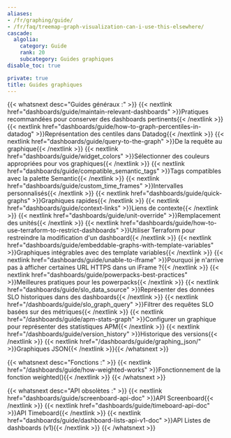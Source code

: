 ```yaml
---
aliases:
- /fr/graphing/guide/
- /fr/faq/treemap-graph-visualization-can-i-use-this-elsewhere/
cascade:
  algolia:
    category: Guide
    rank: 20
    subcategory: Guides graphiques
disable_toc: true

private: true
title: Guides graphiques
---
```


{{< whatsnext desc="Guides généraux :" >}}
    {{< nextlink href="dashboards/guide/maintain-relevant-dashboards" >}}Pratiques recommandées pour conserver des dashboards pertinents{{< /nextlink >}}
    {{< nextlink href="dashboards/guide/how-to-graph-percentiles-in-datadog" >}}Représentation des centiles dans Datadog{{< /nextlink >}}
    {{< nextlink href="dashboards/guide/query-to-the-graph" >}}De la requête au graphique{{< /nextlink >}}
    {{< nextlink href="dashboards/guide/widget_colors" >}}Sélectionner des couleurs appropriées pour vos graphiques{{< /nextlink >}}
    {{< nextlink href="dashboards/guide/compatible_semantic_tags" >}}Tags compatibles avec la palette Semantic{{< /nextlink >}}
    {{< nextlink href="dashboards/guide/custom_time_frames" >}}Intervalles personnalisés{{< /nextlink >}}
    {{< nextlink href="dashboards/guide/quick-graphs" >}}Graphiques rapides{{< /nextlink >}}
    {{< nextlink href="dashboards/guide/context-links" >}}Liens de contexte{{< /nextlink >}}
    {{< nextlink href="dashboards/guide/unit-override" >}}Remplacement des unités{{< /nextlink >}}
    {{< nextlink href="dashboards/guide/how-to-use-terraform-to-restrict-dashboards" >}}Utiliser Terraform pour restreindre la modification d'un dashboard{{< /nextlink >}}
    {{< nextlink href="dashboards/guide/embeddable-graphs-with-template-variables" >}}Graphiques intégrables avec des template variables{{< /nextlink >}}
    {{< nextlink href="dashboards/guide/unable-to-iframe" >}}Pourquoi je n'arrive pas à afficher certaines URL HTTPS dans un iFrame ?{{< /nextlink >}}
    {{< nextlink href="dashboards/guide/powerpacks-best-practices" >}}Meilleures pratiques pour les powerpacks{{< /nextlink >}}
    {{< nextlink href="dashboards/guide/slo_data_source" >}}Représenter des données SLO historiques dans des dashboards{{< /nextlink >}}
    {{< nextlink href="/dashboards/guide/slo_graph_query" >}}Filtrer des requêtes SLO basées sur des métriques{{< /nextlink >}}
    {{< nextlink href="/dashboards/guide/apm-stats-graph" >}}Configurer un graphique pour représenter des statistiques APM{{< /nextlink >}}
    {{< nextlink href="/dashboards/guide/version_history" >}}Historique des versions{{< /nextlink >}}
    {{< nextlink href="/dashboards/guide/graphing_json/" >}}Graphiques JSON{{< /nextlink >}}{{< /whatsnext >}}

{{< whatsnext desc="Fonctions :" >}}
    {{< nextlink href="/dashboards/guide/how-weighted-works" >}}Fonctionnement de la fonction weighted(){{< /nextlink >}}
{{< /whatsnext >}}

{{< whatsnext desc="API obsolètes :" >}}
    {{< nextlink href="dashboards/guide/screenboard-api-doc" >}}API Screenboard{{< /nextlink >}}
    {{< nextlink href="dashboards/guide/timeboard-api-doc" >}}API Timeboard{{< /nextlink >}}
    {{< nextlink href="dashboards/guide/dashboard-lists-api-v1-doc" >}}API Listes de dashboards (v1){{< /nextlink >}}
{{< /whatsnext >}}
